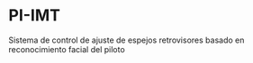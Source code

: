 # PI-IMT
 Sistema de control de ajuste de espejos retrovisores basado en reconocimiento facial del piloto
